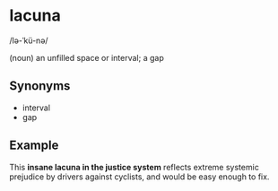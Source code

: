 # lacuna

/lə-ˈkü-nə/

(noun) an unfilled space or interval; a gap

## Synonyms

+ interval
+ gap

## Example

This **insane lacuna in the justice system** reflects extreme systemic prejudice by drivers against cyclists, and would be easy enough to fix.
